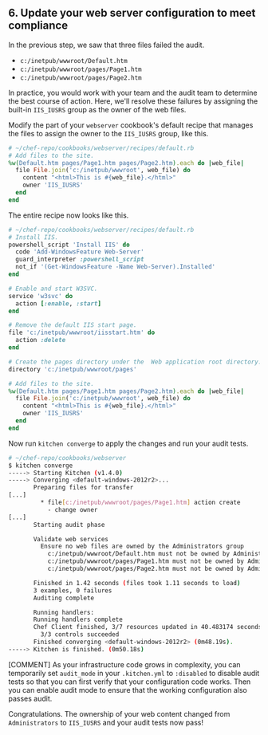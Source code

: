 ## 6. Update your web server configuration to meet compliance

In the previous step, we saw that three files failed the audit.

* <code class="file-path">c:/inetpub/wwwroot/Default.htm</code>
* <code class="file-path">c:/inetpub/wwwroot/pages/Page1.htm</code>
* <code class="file-path">c:/inetpub/wwwroot/pages/Page2.htm</code>

In practice, you would work with your team and the audit team to determine the best course of action. Here, we'll resolve these failures by assigning the built-in `IIS_IUSRS` group as the owner of the web files.

Modify the part of your `webserver` cookbook's default recipe that manages the files to assign the owner to the `IIS_IUSRS` group, like this.

```ruby
# ~/chef-repo/cookbooks/webserver/recipes/default.rb
# Add files to the site.
%w(Default.htm pages/Page1.htm pages/Page2.htm).each do |web_file|
  file File.join('c:/inetpub/wwwroot', web_file) do
    content "<html>This is #{web_file}.</html>"
    owner 'IIS_IUSRS'
  end
end
```

The entire recipe now looks like this.

```ruby
# ~/chef-repo/cookbooks/webserver/recipes/default.rb
# Install IIS.
powershell_script 'Install IIS' do
  code 'Add-WindowsFeature Web-Server'
  guard_interpreter :powershell_script
  not_if '(Get-WindowsFeature -Name Web-Server).Installed'
end

# Enable and start W3SVC.
service 'w3svc' do
  action [:enable, :start]
end

# Remove the default IIS start page.
file 'c:/inetpub/wwwroot/iisstart.htm' do
  action :delete
end

# Create the pages directory under the  Web application root directory.
directory 'c:/inetpub/wwwroot/pages'

# Add files to the site.
%w(Default.htm pages/Page1.htm pages/Page2.htm).each do |web_file|
  file File.join('c:/inetpub/wwwroot', web_file) do
    content "<html>This is #{web_file}.</html>"
    owner 'IIS_IUSRS'
  end
end
```

Now run `kitchen converge` to apply the changes and run your audit tests.

```bash
# ~/chef-repo/cookbooks/webserver
$ kitchen converge
-----> Starting Kitchen (v1.4.0)
-----> Converging <default-windows-2012r2>...
       Preparing files for transfer
[...]
         * file[c:/inetpub/wwwroot/pages/Page1.htm] action create
           - change owner
[...]
       Starting audit phase

       Validate web services
         Ensure no web files are owned by the Administrators group
           c:/inetpub/wwwroot/Default.htm must not be owned by Administrators
           c:/inetpub/wwwroot/pages/Page1.htm must not be owned by Administrators
           c:/inetpub/wwwroot/pages/Page2.htm must not be owned by Administrators

       Finished in 1.42 seconds (files took 1.11 seconds to load)
       3 examples, 0 failures
       Auditing complete

       Running handlers:
       Running handlers complete
       Chef Client finished, 3/7 resources updated in 40.483174 seconds
         3/3 controls succeeded
       Finished converging <default-windows-2012r2> (0m48.19s).
-----> Kitchen is finished. (0m50.18s)
```

[COMMENT] As your infrastructure code grows in complexity, you can temporarily set `audit_mode` in your <code class="file-path">.kitchen.yml</code> to `:disabled` to disable audit tests so that you can first verify that your configuration code works. Then you can enable audit mode to ensure that the working configuration also passes audit.

Congratulations. The ownership of your web content changed from `Administrators` to `IIS_IUSRS` and your audit tests now pass!
